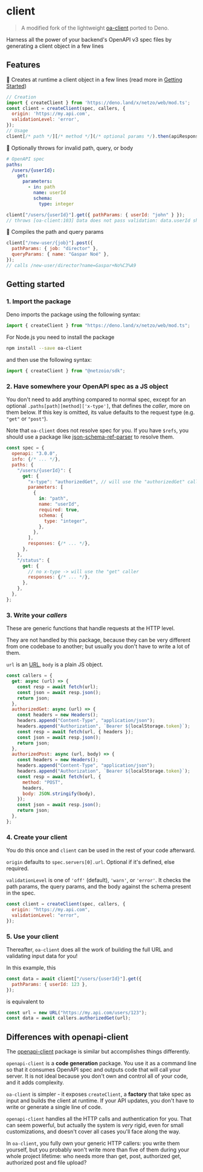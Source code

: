 # client

> A modified fork of the lightweight [oa-client](https://github.com/ninofiliu/oa-client) ported to Deno.

Harness all the power of your backend's OpenAPI v3 spec files by generating a
client object in a few lines

## Features

🚀 Creates at runtime a client object in a few lines (read more in
[Getting Started](#getting-started))

```js
// Creation
import { createClient } from 'https://deno.land/x/netzo/web/mod.ts';
const client = createClient(spec, callers, {
  origin: 'https://my.api.com',
  validationLevel: 'error',
});
// Usage
client[/* path */][/* method */](/* optional params */).then(apiResponse => { /* ... */ })
```

🚀 Optionally throws for invalid path, query, or body

```yaml
# OpenAPI spec
paths:
  /users/{userId}:
    get:
      parameters:
        - in: path
          name: userId
          schema:
            type: integer
```

```js
client["/users/{userId}"].get({ pathParams: { userId: "john" } });
// throws [oa-client:103] Data does not pass validation: data.userId should be an integer
```

🚀 Compiles the path and query params

```js
client["/new-user/{job}"].post({
  pathParams: { job: "director" },
  queryParams: { name: "Gaspar Noé" },
});
// calls /new-user/director?name=Gaspar+No%C3%A9
```

## Getting started

### 1. Import the package

Deno imports the package using the following syntax:

```js
import { createClient } from "https://deno.land/x/netzo/web/mod.ts";
```

For Node.js you need to install the package

```sh
npm install --save oa-client
```

and then use the following syntax:

```js
import { createClient } from "@netzoio/sdk";
```

### 2. Have somewhere your OpenAPI spec as a JS object

You don't need to add anything compared to normal spec, except for an optional
`.paths[path][method]['x-type']`, that defines the _caller_, more on them below.
If this key is omitted, its value defaults to the request type (e.g. `"get"` or
`"post"`).

Note that `oa-client` does not resolve spec for you. If you have `$refs`, you
should use a package like
[json-schema-ref-parser](https://www.npmjs.com/package/@apidevtools/json-schema-ref-parser)
to resolve them.

```js
const spec = {
  openapi: "3.0.0",
  info: {/* ... */},
  paths: {
    "/users/{userId}": {
      get: {
        "x-type": "authorizedGet", // will use the "authorizedGet" caller
        parameters: [
          {
            in: "path",
            name: "userId",
            required: true,
            schema: {
              type: "integer",
            },
          },
        ],
        responses: {/* ... */},
      },
    },
    "/status": {
      get: {
        // no x-type -> will use the "get" caller
        responses: {/* ... */},
      },
    },
  },
};
```

### 3. Write your _callers_

These are generic functions that handle requests at the HTTP level.

They are not handled by this package, because they can be very different from
one codebase to another; but usually you don't have to write a lot of them.

`url` is an [URL](https://developer.mozilla.org/en-US/docs/Web/API/URL), `body`
is a plain JS object.

```js
const callers = {
  get: async (url) => {
    const resp = await fetch(url);
    const json = await resp.json();
    return json;
  },
  authorizedGet: async (url) => {
    const headers = new Headers();
    headers.append("Content-Type", "application/json");
    headers.append("Authorization", `Bearer ${localStorage.token}`);
    const resp = await fetch(url, { headers });
    const json = await resp.json();
    return json;
  },
  authorizedPost: async (url, body) => {
    const headers = new Headers();
    headers.append("Content-Type", "application/json");
    headers.append("Authorization", `Bearer ${localStorage.token}`);
    const resp = await fetch(url, {
      method: "POST",
      headers,
      body: JSON.stringify(body),
    });
    const json = await resp.json();
    return json;
  },
};
```

### 4. Create your client

You do this once and `client` can be used in the rest of your code afterward.

`origin` defaults to `spec.servers[0].url`. Optional if it's defined, else
required.

`validationLevel` is one of `'off'` (default), `'warn'`, or `'error'`. It checks
the path params, the query params, and the body against the schema present in
the spec.

```js
const client = createClient(spec, callers, {
  origin: "https://my.api.com",
  validationLevel: "error",
});
```

### 5. Use your client

Thereafter, `oa-client` does all the work of building the full URL and
validating input data for you!

In this example, this

```js
const data = await client["/users/{userId}"].get({
  pathParams: { userId: 123 },
});
```

is equivalent to

```js
const url = new URL("https://my.api.com/users/123");
const data = await callers.authorizedGet(url);
```

## Differences with openapi-client

The [openapi-client](https://github.com/mikestead/openapi-client) package is
similar but accomplishes things differently.

`openapi-client` is a **code generation** package. You use it as a command line
so that it consumes OpenAPI spec and outputs code that will call your server. It
is not ideal because you don't own and control all of your code, and it adds
complexity.

`oa-client` is simpler - it exposes `createClient`, a **factory** that take spec
as input and builds the client at runtime. If your API updates, you don't have
to write or generate a single line of code.

`openapi-client` handles all the HTTP calls and authentication for you. That can
seem powerful, but actually the system is _very_ rigid, even for small
customizations, and doesn't cover all cases you'll face along the way.

In `oa-client`, you fully own your generic HTTP callers: you write them
yourself, but you probably won't write more than five of them during your whole
project lifetime: who needs more than get, post, authorized get, authorized post
and file upload?
